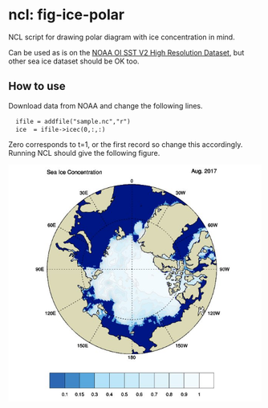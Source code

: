 # ncl: fig-ice-polar

NCL script for drawing polar diagram with ice concentration in mind.

Can be used as is on the [NOAA OI SST V2 High Resolution Dataset](https://www.esrl.noaa.gov/psd/data/gridded/data.noaa.oisst.v2.highres.html), but other sea ice dataset should be OK too.

## How to use

Download data from NOAA and change the following lines.

````
  ifile = addfile("sample.nc","r")
  ice  = ifile->icec(0,:,:)
````

Zero corresponds to t=1, or the first record so change this accordingly. Running NCL should give the following figure.

![Sample fig](https://github.com/mehori/ncl-fig-ice-polar/blob/master/fig-ice-polar.jpg)
